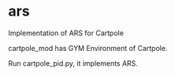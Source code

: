 # ars
Implementation of ARS for Cartpole

cartpole_mod has GYM Environment of Cartpole.

Run cartpole_pid.py, it implements ARS. 
